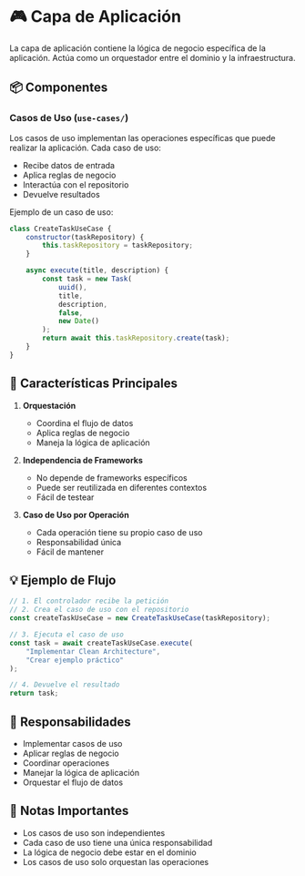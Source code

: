 # 🎮 Capa de Aplicación

La capa de aplicación contiene la lógica de negocio específica de la aplicación. Actúa como un orquestador entre el dominio y la infraestructura.

## 📦 Componentes

### Casos de Uso (`use-cases/`)
Los casos de uso implementan las operaciones específicas que puede realizar la aplicación. Cada caso de uso:
- Recibe datos de entrada
- Aplica reglas de negocio
- Interactúa con el repositorio
- Devuelve resultados

Ejemplo de un caso de uso:
```javascript
class CreateTaskUseCase {
    constructor(taskRepository) {
        this.taskRepository = taskRepository;
    }

    async execute(title, description) {
        const task = new Task(
            uuid(),
            title,
            description,
            false,
            new Date()
        );
        return await this.taskRepository.create(task);
    }
}
```

## 🔑 Características Principales

1. **Orquestación**
   - Coordina el flujo de datos
   - Aplica reglas de negocio
   - Maneja la lógica de aplicación

2. **Independencia de Frameworks**
   - No depende de frameworks específicos
   - Puede ser reutilizada en diferentes contextos
   - Fácil de testear

3. **Caso de Uso por Operación**
   - Cada operación tiene su propio caso de uso
   - Responsabilidad única
   - Fácil de mantener

## 💡 Ejemplo de Flujo

```javascript
// 1. El controlador recibe la petición
// 2. Crea el caso de uso con el repositorio
const createTaskUseCase = new CreateTaskUseCase(taskRepository);

// 3. Ejecuta el caso de uso
const task = await createTaskUseCase.execute(
    "Implementar Clean Architecture",
    "Crear ejemplo práctico"
);

// 4. Devuelve el resultado
return task;
```

## 🎯 Responsabilidades

- Implementar casos de uso
- Aplicar reglas de negocio
- Coordinar operaciones
- Manejar la lógica de aplicación
- Orquestar el flujo de datos

## 📝 Notas Importantes

- Los casos de uso son independientes
- Cada caso de uso tiene una única responsabilidad
- La lógica de negocio debe estar en el dominio
- Los casos de uso solo orquestan las operaciones 